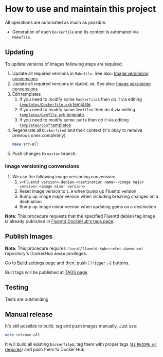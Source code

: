 How to use and maintain this project
====================================

All operations are automated as much as possible.

- Generation of each `Dockerfile` and its context is automated via `Makefile`.



## Updating

To update versions of images following steps are required:

1.  Update all required versions in `Makefile`. See also: [Image versioning convensions](#image-versioning-convensions)
2.  Update all required versions in `README.md`. See also: [Image versioning convensions](#image-versioning-convensions)
3.  Edit templates
    1.  If you need to modify some `Dockerfile`s then do it via editing
        [`templates/Dockerfile.erb` template](templates/Dockerfile.erb).
    2.  If you need to modify some `Gemfile`s then do it via editing
        [`templates/Gemfile.erb` template](templates/Gemfile.erb).
    3.  If you need to modify some `conf`s then do it via editing
        [`templates/conf` templates](templates/conf/)
4.  Regenerate all `Dockerfile`s and their context (it's okay to remove previous
    ones completely):
    ```bash
    make src-all
    ```
5.  Push changes to `master` branch.

### Image versioning convensions

1. We use the following image versioning convension:
    1. `v<Fluentd version>-debian-<destination name>-<image major version>.<image minor version>`
    2. Reset image version to `1.0` when bump up Fluentd version
    3. Bump up image major version when including breaking changes on a destination
    4. Bump up image minor version when updating gems on a destination

**Note:** This procedure requests that the specified Fluentd debian tag image is already published in [Fluentd DockeHub's tags page](https://hub.docker.com/r/fluent/fluentd/tags).

## Publish Images

**Note:** This procedure requires `fluent/fluentd-kubernetes-daemonset` repository's DockerHub `Admin` privileges.

Go to [Build settings page](https://hub.docker.com/repository/docker/fluent/fluentd-kubernetes-daemonset/builds) and then, push `[Trigger ▷]` buttons.

Built tags will be published at [TAGS page](https://hub.docker.com/r/fluent/fluentd-kubernetes-daemonset/tags).

## Testing

Tests are outstanding

## Manual release

It's still possible to build, tag and push images manually.
Just use:
```bash
make release-all
```

It will build all existing `Dockerfile`s, tag them with proper tags
([as `README.md` requires][3]) and push them to Docker Hub.





[1]: https://hub.docker.com/r/fluent/fluentd-kubernetes-daemonset/tags
[2]: https://github.com/fluent/fluentd-kubernetes-daemonset/tree/master
[3]: README.md#supported-tags-and-respective-dockerfile-links

